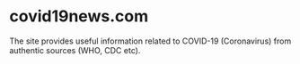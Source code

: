 # covid19news.com
The site provides useful information related to COVID-19 (Coronavirus)  from authentic sources (WHO, CDC etc). 
